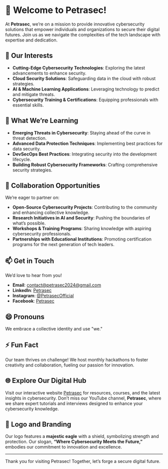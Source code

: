 # 👋 Welcome to Petrasec!

At **Petrasec**, we’re on a mission to provide innovative cybersecurity solutions that empower individuals and organizations to secure their digital futures. Join us as we navigate the complexities of the tech landscape with expertise and dedication.

## 👀 Our Interests
- **Cutting-Edge Cybersecurity Technologies**: Exploring the latest advancements to enhance security.
- **Cloud Security Solutions**: Safeguarding data in the cloud with robust strategies.
- **AI & Machine Learning Applications**: Leveraging technology to predict and mitigate threats.
- **Cybersecurity Training & Certifications**: Equipping professionals with essential skills.

## 🌱 What We’re Learning
- **Emerging Threats in Cybersecurity**: Staying ahead of the curve in threat detection.
- **Advanced Data Protection Techniques**: Implementing best practices for data security.
- **DevSecOps Best Practices**: Integrating security into the development lifecycle.
- **Building Robust Cybersecurity Frameworks**: Crafting comprehensive security strategies.

## 💞️ Collaboration Opportunities
We’re eager to partner on:
- **Open-Source Cybersecurity Projects**: Contributing to the community and enhancing collective knowledge.
- **Research Initiatives in AI and Security**: Pushing the boundaries of what’s possible.
- **Workshops & Training Programs**: Sharing knowledge with aspiring cybersecurity professionals.
- **Partnerships with Educational Institutions**: Promoting certification programs for the next generation of tech leaders.

## 📫 Get in Touch
We’d love to hear from you!
- **Email**: [contact@petrasec2024@gmail.com](mailto:contact@petrasec2024@gmail.com)
- **LinkedIn**: [Petrasec](https://linkedin.com/company/petrasec)
- **Instagram**: [@PetrasecOfficial](https://www.instagram.com/petrasec2024?igsh=MXQ5anhmOGoyYmI5Mw%3D%3D&utm_source=qr)
- **Facebook**: [Petrasec](https://facebook.com/Petrasec)

## 😄 Pronouns
We embrace a collective identity and use "we."

## ⚡ Fun Fact
Our team thrives on challenge! We host monthly hackathons to foster creativity and collaboration, fueling our passion for innovation.

## 🌐 Explore Our Digital Hub
Visit our interactive website [Petrasec](http://www.petrasec.com) for resources, courses, and the latest insights in cybersecurity. Don’t miss our YouTube channel, **Petrasec**, where we share expert tutorials and interviews designed to enhance your cybersecurity knowledge.

## 🦅 Logo and Branding
Our logo features a **majestic eagle** with a shield, symbolizing strength and protection. Our slogan, **“Where Cybersecurity Meets the Future,”** embodies our commitment to innovation and excellence.

---

Thank you for visiting Petrasec! Together, let’s forge a secure digital future.
